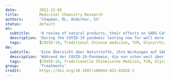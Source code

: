 ```yaml
---
date:          2021-12-02
title:         Medicinal Chemistry Research
authors:       'Chapman, RL, Andurkar, SV'
status:        default
en:
  subtitle:    'A review of natural products, their effects on SARS-CoV-2 and their utility as lead compounds in the discovery of drugs for the treatment of COVID-19'
  description: 'During the COVID-19 pandemic lasting now for well more than a year, nearly 247 million cases have been diagnosed and over 5 million deaths have been recorded worldwide as of November 2021. The devastating effects of the SARS-CoV-2 virus on the immune system lead to the activation of signaling pathways involved in inflammation and the production of inflammatory cytokines. SARS-CoV-2 displays a great deal of homology with other coronaviruses, especially SARS-CoV and MERS-CoV which all display similar components which may serve as targets, namely the Spike (S) protein, the main protease (MPro) which is a chymotrypsin-like protease (CLPro) and RNA-directed RNA polymerase (RdRp). Natural constituents found in traditional herbal medicines, dietary supplements and foods demonstrate activity against SARS-CoV-2 by affecting the production of cytokines, modulating cell signaling pathways related to inflammation and even by direct interaction with targets found in the virus. This has been demonstrated by the application of fluorescence resonance energy transfer (FRET) experiments, assays of cytopathic effect (CPE) and in silico molecular docking studies that estimate binding strength. Glycyrrhizin, flavonoids such as quercetin, kaempferol and baicalein, and other polyphenols are the most common constituents found in Traditional Chinese Medicines that modulate inflammation and cell signaling pathways, and bind viral targets demonstrating valuable effects against SARS-CoV-2. However, the bioavailability of these natural products and their dependence on each other in extracts make it difficult to assess their actual utility in the treatment of COVID-19. Therefore, more can be learned through rational drug design based on natural products and from well-designed clinical trials employing specific doses of standardized combinations.'
  tags:        [COVID-19, Traditional Chinese medicine, TCM, Glycyrrhizin, Flavonoids, Polyphenolics, Cannabis]
de:
  subtitle:    'Eine Übersicht über Naturstoffe, ihre Wirkungen auf SARS-CoV-2 und ihre Nützlichkeit als Leitverbindungen bei der Entdeckung von Medikamenten zur Behandlung von COVID-19'
  description: 'Während der COVID-19-Pandemie, die nun schon weit über ein Jahr andauert, wurden bis November 2021 weltweit fast 247 Millionen Fälle diagnostiziert und über 5 Millionen Todesfälle verzeichnet. Die verheerenden Auswirkungen des SARS-CoV-2-Virus auf das Immunsystem führen zur Aktivierung von Signalwegen, die an Entzündungen beteiligt sind, und zur Produktion von Entzündungszytokinen. SARS-CoV-2 weist eine große Homologie mit anderen Coronaviren auf, insbesondere mit SARS-CoV und MERS-CoV, die alle ähnliche Komponenten aufweisen, die als Angriffspunkte dienen können, nämlich das Spike (S)-Protein, die Hauptprotease (MPro), die eine Chymotrypsin-ähnliche Protease (CLPro) ist, und die RNA-gerichtete RNA-Polymerase (RdRp). Natürliche Bestandteile, die in traditionellen pflanzlichen Arzneimitteln, Nahrungsergänzungsmitteln und Lebensmitteln enthalten sind, zeigen eine Wirkung gegen SARS-CoV-2, indem sie die Produktion von Zytokinen beeinflussen, entzündungsbedingte Zellsignalwege modulieren und sogar direkt mit Zielstrukturen des Virus interagieren. Dies wurde durch die Anwendung von Experimenten zum Fluoreszenz-Resonanz-Energie-Transfer (FRET), Assays zum zytopathischen Effekt (CPE) und In-silico-Molekular-Docking-Studien zur Abschätzung der Bindungsstärke nachgewiesen. Glycyrrhizin, Flavonoide wie Quercetin, Kaempferol und Baicalein sowie andere Polyphenole sind die am häufigsten vorkommenden Bestandteile der traditionellen chinesischen Medizin, die Entzündungen und Zellsignalwege modulieren und virale Zielstrukturen binden, was eine wertvolle Wirkung gegen SARS-CoV-2 zeigt. Die Bioverfügbarkeit dieser natürlichen Produkte und ihre Abhängigkeit voneinander in Extrakten machen es jedoch schwierig, ihren tatsächlichen Nutzen für die Behandlung von COVID-19 zu beurteilen. Daher können wir durch ein rationales Wirkstoffdesign auf der Grundlage von Naturstoffen und durch gut konzipierte klinische Studien, bei denen spezifische Dosen standardisierter Kombinationen eingesetzt werden, mehr lernen.' 
  tags:        [COVID-19, Traditionelle Chinesische Medizin, TCM, Glycyrrhizin, Flavonoide, Polyphenole, Cannabis]
group:         'Treatments'
credit:        https://doi.org/10.1007/s00044-021-02826-2
---
```

